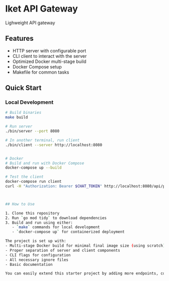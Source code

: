 # Iket API Gateway

Lighweight API gateway

## Features

- HTTP server with configurable port
- CLI client to interact with the server
- Optimized Docker multi-stage build
- Docker Compose setup
- Makefile for common tasks

## Quick Start

### Local Development

```sh
# Build binaries
make build

# Run server
./bin/server --port 8080

# In another terminal, run client
./bin/client --server http://localhost:8080


# Docker
# Build and run with Docker Compose
docker-compose up --build

# Test the client
docker-compose run client
curl -H "Authorization: Bearer $CHAT_TOKEN" http://localhost:8080/api/products



## How to Use

1. Clone this repository
2. Run `go mod tidy` to download dependencies
3. Build and run using either:
   - `make` commands for local development
   - `docker-compose up` for containerized deployment

The project is set up with:
- Multi-stage Docker build for minimal final image size (using scratch)
- Proper separation of server and client components
- CLI flags for configuration
- All necessary ignore files
- Basic documentation

You can easily extend this starter project by adding more endpoints, configuration options, or additional services.

